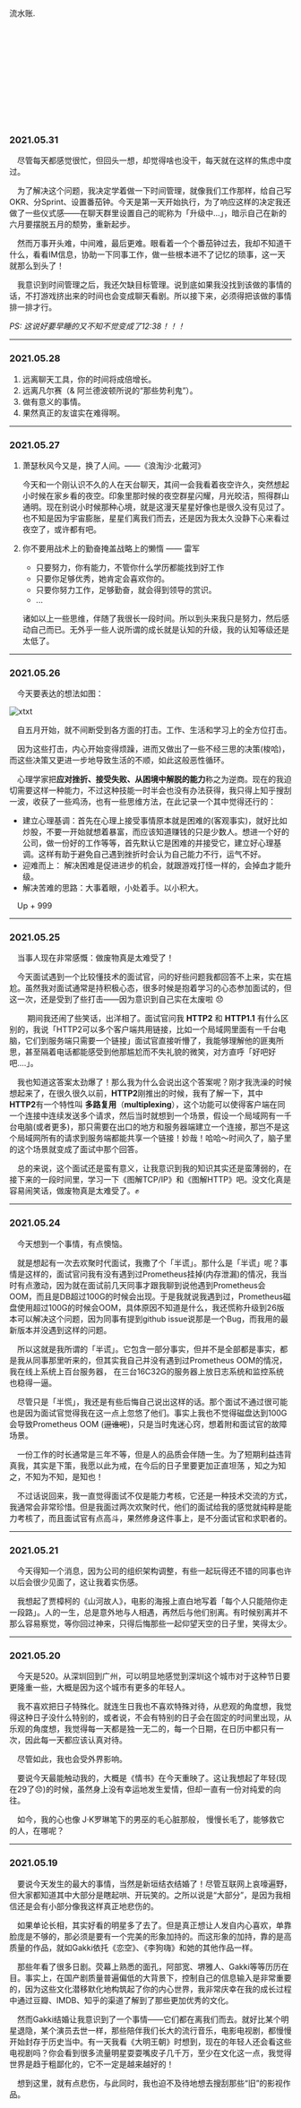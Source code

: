 流水账.

<br></br>
<br></br>
<br></br>
<br></br>
<br></br>

### 2021.05.31

  &emsp;尽管每天都感觉很忙，但回头一想，却觉得啥也没干，每天就在这样的焦虑中度过。

&emsp;为了解决这个问题，我决定学着做一下时间管理，就像我们工作那样，给自己写OKR、分Sprint、设置番茄钟。今天是第一天开始执行，为了响应这样的决定我还做了一些仪式感——在聊天群里设置自己的昵称为「升级中...」，暗示自己在新的六月要摆脱五月的颓势，重新起步。

&emsp;然而万事开头难，中间难，最后更难。眼看着一个个番茄钟过去，我却不知道干什么，看看IM信息，协助一下同事工作，做一些根本进不了记忆的琐事，这一天就那么到头了！

&emsp;我意识到时间管理之后，我还欠缺目标管理。说到底如果我没找到该做的事情的话，不打游戏挤出来的时间也会变成聊天看剧。所以接下来，必须得把该做的事情排一排才行。

*PS: 这说好要早睡的又不知不觉变成了12:38！！！*

---



### 2021.05.28

1. 远离聊天工具，你的时间将成倍增长。
2. 远离凡尔赛（& 阿兰德波顿所说的“那些势利鬼”）。
3. 做有意义的事情。
4. 果然真正的友谊实在难得啊。

---



### 2021.05.27

1. 萧瑟秋风今又是，换了人间。——《浪淘沙·北戴河》

   今天和一个刚认识不久的人在天台聊天，其间一会我看着夜空许久，突然想起小时候在家乡看的夜空。印象里那时候的夜空群星闪耀，月光皎洁，照得群山通明。现在别说小时候那种心境，就是这漫天星星好像也是很久没有见过了。也不知是因为宇宙膨胀，星星们离我们而去，还是因为我太久没静下心来看过夜空了，或许都有吧。

2. 你不要用战术上的勤奋掩盖战略上的懒惰 —— 雷军

   * 只要努力，你有能力，不管你什么学历都能找到好工作
   * 只要你足够优秀，她肯定会喜欢你的。
   * 只要你努力工作，足够勤奋，就会得到领导的赏识。
   * ...

   诸如以上一些思维，伴随了我很长一段时间。所以到头来我只是努力，然后感动自己而已。无外乎一些人说所谓的成长就是认知的升级，我的认知等级还是太低了。

---



### 2021.05.26

&emsp;今天要表达的想法如图：

![xtxt](/images/xtxt.gif)

&emsp;自五月开始，就不间断受到各方面的打击。工作、生活和学习上的全方位打击。

&emsp;因为这些打击，内心开始变得烦躁，进而又做出了一些不经三思的决策(梭哈)，而这些决策又更进一步地导致生活的不顺，如此这般恶性循环。

&emsp;心理学家把**应对挫折、接受失败、从困境中解脱的能力**称之为逆商。现在的我迫切需要这样一种能力，不过这种技能一时半会也没有办法获得，我只得上知乎搜刮一波，收获了一些鸡汤，也有一些思维方法，在此记录一个其中觉得还行的：

* 建立心理基调：首先在心理上接受事情原本就是困难的(客观事实)，就好比如炒股，不要一开始就想着暴富，而应该知道赚钱的只是少数人。想进一个好的公司，做一份好的工作等等，首先默认它是困难的并接受它，建立好心理基调。这样有助于避免自己遇到挫折时会认为自己能力不行，运气不好。
* 迎难而上： 解决困难是促进进步的机会，就跟游戏打怪一样的，会掉血才能升级。
* 解决苦难的思路：大事着眼，小处着手。以小积大。

&emsp;Up + 999

---



### 2021.05.25

&emsp;当事人现在非常感慨：做废物真是太难受了！

&emsp;今天面试遇到一个比较懂技术的面试官，问的好些问题我都回答不上来，实在尴尬。虽然我对面试通常是持积极心态，很多时候是抱着学习的心态参加面试的，但这一次，还是受到了些打击——因为意识到自己实在太废啦 😞

&emsp; &emsp;期间我还闹了些笑话，出洋相了。面试官问我 **HTTP2** 和 **HTTP1.1** 有什么区别的，我说「HTTP2可以多个客户端共用链接，比如一个局域网里面有一千台电脑，它们到服务端只需要一个链接」面试官直接听懵了，我能够理解他的匪夷所思，甚至隔着电话都能感受到他那尴尬而不失礼貌的微笑，对方直呼「好吧好吧....」。

&emsp;我也知道这答案太劲爆了！那么我为什么会说出这个答案呢？刚才我洗澡的时候想起来了，在很久很久以前，**HTTP2**刚推出的时候，我有了解一下，其中 **HTTP2**有一个特性叫 **多路复用**（**multiplexing**），这个功能可以使得客户端在同一个连接中连续发送多个请求，然后当时就想到一个场景，假设一个局域网有一千台电脑(或者更多)，那只需要在出口的地方和服务器端建立一个连接，那岂不是这个局域网所有的请求到服务端都能共享一个链接！妙哉！哈哈～时间久了，脑子里的这个场景就变成了面试中那个回答。

&emsp;总的来说，这个面试还是蛮有意义，让我意识到我的知识其实还是蛮薄弱的，在接下来的一段时间里，学习一下《图解TCP/IP》和《图解HTTP》吧。没文化真是容易闹笑话，做废物真是太难受了。✊

---



### 2021.05.24

&emsp;今天想到一个事情，有点懊恼。

&emsp;就是想起有一次去欢聚时代面试，我撒了个「半谎」。那什么是「半谎」呢？事情是这样的，面试官问我有没有遇到过Prometheus挂掉(内存泄漏)的情况，我当时有点激动，因为就在面试前几天同事才跟我聊到说他遇到Prometheus会OOM，而且是DB超过100G的时候会出现。于是我就说我遇到过，Prometheus磁盘使用超过100G的时候会OOM，具体原因不知道是什么，我还慌称升级到26版本可以解决这个问题，因为同事有提到github issue说那是一个Bug，而我用的最新版本并没遇到这样的问题。

&emsp;所以这就是我所谓的「半谎」。它包含一部分事实，但并不是全部都是事实，都是我从同事那里听来的，但其实我自己并没有遇到过Prometheus OOM的情况，我在线上系统上百台服务器， 在三台16C32G的服务器上放日志系统和监控系统也稳得一逼。

&emsp;尽管只是「半慌」，我还是有些后悔自己说出这样的话。那个面试不通过很可能也是因为面试官觉得我在这一点上忽悠了他们。事实上我也不觉得磁盘达到100G会导致Prometheus OOM (~~逗谁呢~~)，只是当时鬼迷心窍，想着附和面试官的故障场景。

&emsp;一份工作的时长通常是三年不等，但是人的品质会伴随一生。为了短期利益违背真我，其实是下策，我愿以此为戒，在今后的日子里要更加正直坦荡 ，知之为知之，不知为不知，是知也！

&emsp;不过话说回来，我一直觉得面试不仅是能力考核，它还是一种技术交流的方式，我通常会非常珍惜。但是我面过两次欢聚时代，他们的面试给我的感觉就纯粹是能力考核了，而且面试官有点高斗，果然修身这件事上，是不分面试官和求职者的。

---



### 2021.05.21

&emsp;今天得知一个消息，因为公司的组织架构调整，有些一起玩得还不错的同事也许以后会很少见面了，这让我着实伤感。

&emsp;我想起了贾樟柯的《山河故人》，电影的海报上直白地写着「每个人只能陪你走一段路」。人的一生，总是意外地与人相遇，再然后与他们别离。有时候别离并不那么容易察觉，等你回过神来，只得后悔那些一起仰望天空的日子里，笑得太少。

---



### 2021.05.20

&emsp;今天是520。从深圳回到广州，可以明显地感觉到深圳这个城市对于这种节日要更隆重一些，大概是因为这个城市有更多的年轻人。

&emsp;我不喜欢把日子特殊化。就连生日我也不喜欢特殊对待，从悲观的角度想，我觉得这种日子没什么特别的，或者说，不会有特别的日子会在固定的时间里出现，从乐观的角度想，我觉得每一天都是独一无二的，每一个日期，在日历中都只有一次，因此每一天都应该认真对待。

&emsp;尽管如此，我也会受外界影响。

&emsp;要说今天最能触动我的，大概是《情书》在今天重映了。这让我想起了年轻(现在29了😞)的时候，虽然身上没有幸运地发生爱情，但却一直有一份对纯爱的向往。

&emsp;如今，我的心也像 J·K罗琳笔下的男巫的毛心脏那般， 慢慢长毛了，能够救它的人，在哪呢？

---



### 2021.05.19

&emsp;要说今天发生的最大的事情，当然是新垣结衣结婚了！尽管互联网上哀嚎遍野，但大家都知道其中大部分是瞎起哄、开玩笑的。之所以说是“大部分”，是因为我相信还是会有小部分像我这样真正地悲伤的。

&emsp;如果单论长相，其实好看的明星多了去了。但是真正想让人发自内心喜欢，单靠脸庞是不够的，那必须是要有一个完美的形象加持的。而这形象的加持，靠的是高质量的作品，就如Gakki依托《恋空》、《李狗嗨》和她的其他作品一样。

&emsp;那些年看了很多日剧。荧幕上熟悉的面孔，阿部宽、堺雅人、Gakki等等历历在目。事实上，在国产剧质量普遍偏低的大背景下，控制自己的信息输入是非常重要的，因为这些文化潜移默化地构筑起了你的内心世界，我非常庆幸在我的成长过程中通过豆瓣、IMDB、知乎的渠道了解到了那些更加优秀的文化。

&emsp;然而Gakki结婚让我意识到了一个事情——它们都在离我们而去。就好比某个明星退隐，某个演员去世一样，那些陪伴我们长大的流行音乐，电影电视剧，都慢慢开始封存于历史当中。有一天我看《大明王朝》时想到，现在的年轻人还会看这些电视剧吗？你会看到很多流量明星耍耍嘴皮子几千万，至少在文化这一点，我觉得世界是趋于粗鄙化的，它不一定是越来越好的！

&emsp;想到这里，就有点悲伤，与此同时，我也迫不及待地想去搜刮那些“旧”的影视作品。



